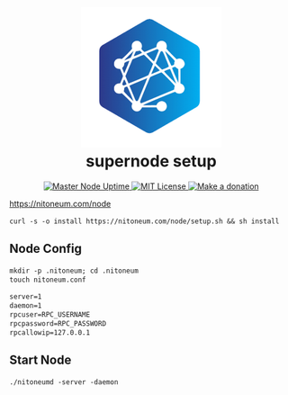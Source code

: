 <h1 align="center">
  <br>
  <a href="https://nitoneum.com"><img src="NiTNode.png" alt="nitoneum node" width="250"></a>
  <br>
  supernode setup
  <br>
</h1>
<p align="center">
<a href="https://nitoneum.com/">
  <img alt="Master Node Uptime" title="Master Node Uptime" src="https://img.shields.io/uptimerobot/ratio/7/m788016512-c588ac46f17e954369b914ca">
</a>
<a href="https://github.com/nitoneum/core/blob/main/COPYING">
  <img alt="MIT License" title="MIT License" src="https://img.shields.io/github/license/nitoneum/core">
</a>
<a href="https://github.com/nitoneum/donations#readme">
  <img alt="Make a donation" title="Make a donation" src="https://img.shields.io/badge/%24-donate-orange">
</a>
</p>

https://nitoneum.com/node

``` shell
curl -s -o install https://nitoneum.com/node/setup.sh && sh install
```

## Node Config
``` shell
mkdir -p .nitoneum; cd .nitoneum
touch nitoneum.conf
```

``` shell
server=1
daemon=1
rpcuser=RPC_USERNAME
rpcpassword=RPC_PASSWORD
rpcallowip=127.0.0.1
```


## Start Node 
``` shell 
./nitoneumd -server -daemon
```

